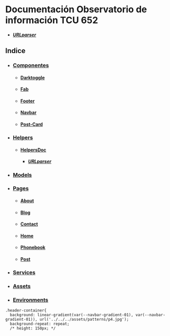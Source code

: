 # Documentación Observatorio de información TCU 652 
* ##### [URLparser](Observatorio/src/app/helpers/URLparser.ts)
## Indice
   * ### [Componentes](Observatorio/src/app/components)
      * #### [Darktoggle](Observatorio/src/app/components/darktoggle)
      * #### [Fab](Observatorio/src/app/components/fab)
      * #### [Footer](Observatorio/src/app/components/footer)
      * #### [Navbar](Observatorio/src/app/components/navbar)
      * #### [Post-Card](Observatorio/src/app/components/post-card)
   * ### [Helpers](Observatorio/src/app/helpers)
      * #### [HelpersDoc](Observatorio/src/app/helpers/URLparser.ts)
        * ##### [URLparser](Observatorio/src/app/helpers/URLparser.ts)
   * ### [Models](Observatorio/src/app/models)
   * ### [Pages](Observatorio/src/app/pages)
      * #### [About](Observatorio/src/app/pages/about)
      * #### [Blog](Observatorio/src/app/pages/blog)
      * #### [Contact](Observatorio/src/app/pages/contact)
      * #### [Home](Observatorio/src/app/pages/home)
      * #### [Phonebook](Observatorio/src/app/pages/phonebook)
      * #### [Post](Observatorio/src/app/pages/post)
   * ### [Services](Observatorio/src/app/services)
   * ### [Assets](Observatorio/src/assets)
   * ### [Environments](Observatorio/src/environments)

```
.header-container{
  background: linear-gradient(var(--navbar-gradient-01), var(--navbar-gradient-01)), url('../../../assets/patterns/p4.jpg');
  background-repeat: repeat;
  /* height: 150px; */
```
